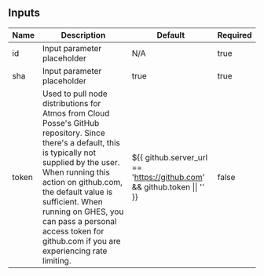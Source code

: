 <!-- markdownlint-disable -->

## Inputs

| Name | Description | Default | Required |
|------|-------------|---------|----------|
| id | Input parameter placeholder | N/A | true |
| sha | Input parameter placeholder | true | true |
| token | Used to pull node distributions for Atmos from Cloud Posse's GitHub repository. Since there's a default, this is typically not supplied by the user. When running this action on github.com, the default value is sufficient. When running on GHES, you can pass a personal access token for github.com if you are experiencing rate limiting. | ${{ github.server\_url == 'https://github.com' && github.token \|\| '' }} | false |


<!-- markdownlint-restore -->
